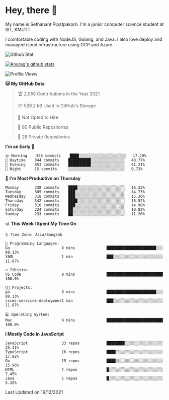 # Hey, there 🙌
My name is Sethanant Pipatpakorn. I'm a junior computer science student at SIT, KMUTT.

I comfortable coding with NodeJS, Golang, and Java. I also love deploy and managed cloud infrastructure using GCP and Azure.

![Github Stat](https://github-profile-summary-cards.vercel.app/api/cards/profile-details?username=thetkpark&theme=dracula)

[![Anurag's github stats](https://github-readme-stats.vercel.app/api?username=thetkpark&count_private=true&show_icons=true&theme=tokyonight)](https://github.com/anuraghazra/github-readme-stats)

<!--START_SECTION:waka-->
![Profile Views](http://img.shields.io/badge/Profile%20Views-0-blue)

**🐱 My GitHub Data** 

> 🏆 2,055 Contributions in the Year 2021
 > 
> 📦 526.2 kB Used in GitHub's Storage 
 > 
> 🚫 Not Opted to Hire
 > 
> 📜 80 Public Repositories 
 > 
> 🔑 28 Private Repositories  
 > 
**I'm an Early 🐤** 

```text
🌞 Morning    358 commits    ████░░░░░░░░░░░░░░░░░░░░░   17.29% 
🌆 Daytime    844 commits    ██████████░░░░░░░░░░░░░░░   40.77% 
🌃 Evening    853 commits    ██████████░░░░░░░░░░░░░░░   41.21% 
🌙 Night      15 commits     ░░░░░░░░░░░░░░░░░░░░░░░░░   0.72%

```
📅 **I'm Most Productive on Thursday** 

```text
Monday       338 commits    ████░░░░░░░░░░░░░░░░░░░░░   16.33% 
Tuesday      305 commits    ███░░░░░░░░░░░░░░░░░░░░░░   14.73% 
Wednesday    318 commits    ███░░░░░░░░░░░░░░░░░░░░░░   15.36% 
Thursday     342 commits    ████░░░░░░░░░░░░░░░░░░░░░   16.52% 
Friday       310 commits    ███░░░░░░░░░░░░░░░░░░░░░░   14.98% 
Saturday     224 commits    ██░░░░░░░░░░░░░░░░░░░░░░░   10.82% 
Sunday       233 commits    ██░░░░░░░░░░░░░░░░░░░░░░░   11.26%

```


📊 **This Week I Spent My Time On** 

```text
⌚︎ Time Zone: Asia/Bangkok

💬 Programming Languages: 
Go                       8 mins              ██████████████████████░░░   88.13% 
YAML                     1 min               ███░░░░░░░░░░░░░░░░░░░░░░   11.87%

🔥 Editors: 
VS Code                  9 mins              █████████████████████████   100.0%

🐱‍💻 Projects: 
go                       8 mins              ██████████████████████░░░   88.13% 
cscms-services-deployment1 min               ███░░░░░░░░░░░░░░░░░░░░░░   11.87%

💻 Operating System: 
Mac                      9 mins              █████████████████████████   100.0%

```

**I Mostly Code in JavaScript** 

```text
JavaScript               33 repos            ████████░░░░░░░░░░░░░░░░░   35.11% 
TypeScript               16 repos            ████░░░░░░░░░░░░░░░░░░░░░   17.02% 
Go                       15 repos            ████░░░░░░░░░░░░░░░░░░░░░   15.96% 
HTML                     7 repos             █░░░░░░░░░░░░░░░░░░░░░░░░   7.45% 
Java                     5 repos             █░░░░░░░░░░░░░░░░░░░░░░░░   5.32%

```



 Last Updated on 19/12/2021
<!--END_SECTION:waka-->
